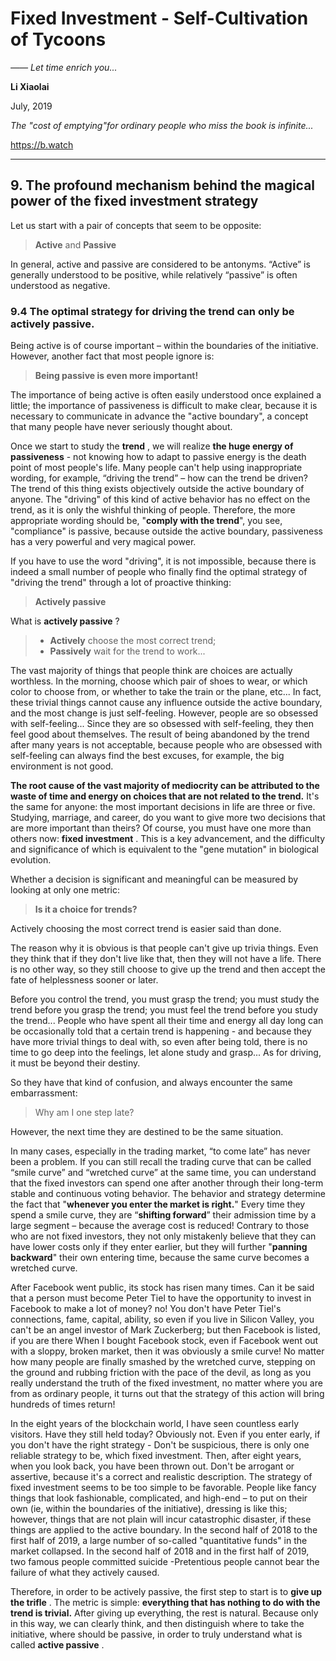 # Fixed Investment - Self-Cultivation of Tycoons

*—— Let time enrich you...*

**Li Xiaolai**

July, 2019

*The "cost of emptying"for ordinary people who miss the book is infinite...*

https://b.watch

---

## 9. The profound mechanism behind the magical power of the fixed investment strategy

Let us start with a pair of concepts that seem to be opposite:

> **Active** and **Passive**

In general, active and passive are considered to be antonyms. “Active” is generally understood to be positive, while relatively “passive” is often understood as negative.

### 9.4 The optimal strategy for driving the trend can only be actively passive.

Being active is of course important – within the boundaries of the initiative. However, another fact that most people ignore is:

> **Being passive is even more important!**

The importance of being active is often easily understood once explained a little; the importance of passiveness is difficult to make clear, because it is necessary to communicate in advance the "active boundary", a concept that many people have never seriously thought about.

Once we start to study the **trend** , we will realize **the huge energy of passiveness** - not knowing how to adapt to passive energy is the death point of most people's life. Many people can't help using inappropriate wording, for example, “driving the trend” – how can the trend be driven? The trend of this thing exists objectively outside the active boundary of anyone. The "driving" of this kind of active behavior has no effect on the trend, as it is only the wishful thinking of people. Therefore, the more appropriate wording should be, "**comply with the trend**", you see, "compliance" is passive, because outside the active boundary, passiveness has a very powerful and very magical power.

If you have to use the word "driving", it is not impossible, because there is indeed a small number of people who finally find the optimal strategy of "driving the trend" through a lot of proactive thinking:

> **Actively passive**

What is **actively passive** ?

> - **Actively** choose the most correct trend;
> - **Passively** wait for the trend to work...

The vast majority of things that people think are choices are actually worthless. In the morning, choose which pair of shoes to wear, or which color to choose from, or whether to take the train or the plane, etc... In fact, these trivial things cannot cause any influence outside the active boundary, and the most change is just self-feeling. However, people are so obsessed with self-feeling... Since they are so obsessed with self-feeling, they then feel good about themselves. The result of being abandoned by the trend after many years is not acceptable, because people who are obsessed with self-feeling can always find the best excuses, for example, the big environment is not good.

**The root cause of the vast majority of mediocrity can be attributed to the waste of time and energy on choices that are not related to the trend.** It's the same for anyone: the most important decisions in life are three or five. Studying, marriage, and career, do you want to give more two decisions that are more important than theirs? Of course, you must have one more than others now: **fixed investment** . This is a key advancement, and the difficulty and significance of which is equivalent to the "gene mutation" in biological evolution.

Whether a decision is significant and meaningful can be measured by looking at only one metric:

> **Is it a choice for trends?**

Actively choosing the most correct trend is easier said than done.

The reason why it is obvious is that people can't give up trivia things. Even they think that if they don't live like that, then they will not have a life. There is no other way, so they still choose to give up the trend and then accept the fate of helplessness sooner or later.

Before you control the trend, you must grasp the trend; you must study the trend before you grasp the trend; you must feel the trend before you study the trend... People who have spent all their time and energy all day long can be occasionally told that a certain trend is happening - and because they have more trivial things to deal with, so even after being told, there is no time to go deep into the feelings, let alone study and grasp... As for driving, it must be beyond their destiny.

So they have that kind of confusion, and always encounter the same embarrassment:

> Why am I one step late?

However, the next time they are destined to be the same situation.

In many cases, especially in the trading market, “to come late” has never been a problem. If you can still recall the trading curve that can be called “smile curve” and “wretched curve” at the same time, you can understand that the fixed investors can spend one after another through their long-term stable and continuous voting behavior. The behavior and strategy determine the fact that "**whenever you enter the market is right.**" Every time they spend a smile curve, they are “**shifting forward**” their admission time by a large segment – because the average cost is reduced! Contrary to those who are not fixed investors, they not only mistakenly believe that they can have lower costs only if they enter earlier, but they will further "**panning backward**" their own entering time, because the same curve becomes a wretched curve.

After Facebook went public, its stock has risen many times. Can it be said that a person must become Peter Tiel to have the opportunity to invest in Facebook to make a lot of money? no! You don't have Peter Tiel's connections, fame, capital, ability, so even if you live in Silicon Valley, you can't be an angel investor of Mark Zuckerberg; but then Facebook is listed, if you are there When I bought Facebook stock, even if Facebook went out with a sloppy, broken market, then it was obviously a smile curve! No matter how many people are finally smashed by the wretched curve, stepping on the ground and rubbing friction with the pace of the devil, as long as you really understand the truth of the fixed investment, no matter where you are from as ordinary people, it turns out that the strategy of this action will bring hundreds of times return!

In the eight years of the blockchain world, I have seen countless early visitors. Have they still held today? Obviously not. Even if you enter early, if you don't have the right strategy - Don't be suspicious, there is only one reliable strategy to be, which fixed investment. Then, after eight years, when you look back, you have been thrown out. Don't be arrogant or assertive, because it's a correct and realistic description. The strategy of fixed investment seems to be too simple to be favorable. People like fancy things that look fashionable, complicated, and high-end – to put on their own (ie, within the boundaries of the initiative), dressing is like this; however, things that are not plain will incur catastrophic disaster, if these things are applied to the active boundary. In the second half of 2018 to the first half of 2019, a large number of so-called "quantitative funds" in the market collapsed. In the second half of 2018 and in the first half of 2019, two famous people committed suicide -Pretentious people cannot bear the failure of what they actively caused.

Therefore, in order to be actively passive, the first step to start is to **give up the trifle** . The metric is simple: **everything that has nothing to do with the trend is trivial.** After giving up everything, the rest is natural. Because only in this way, we can clearly think, and then distinguish where to take the initiative, where should be passive, in order to truly understand what is called **active passive** .
